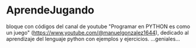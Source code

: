 # AprendeJugando

bloque con códigos del canal de youtube "Programar en PYTHON es como un juego" (https://www.youtube.com/@manuelgonzalez1644), dedicado al
aprendizaje del lenguaje python con ejemplos y ejercicios.
...geniales...
